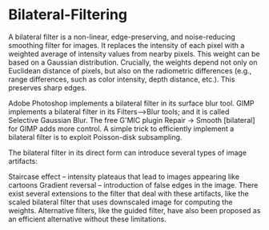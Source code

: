 # Bilateral-Filtering
A bilateral filter is a non-linear, edge-preserving, and noise-reducing smoothing filter for images. It replaces the intensity of each pixel with a weighted average of intensity values from nearby pixels. This weight can be based on a Gaussian distribution. Crucially, the weights depend not only on Euclidean distance of pixels, but also on the radiometric differences (e.g., range differences, such as color intensity, depth distance, etc.). This preserves sharp edges.

Adobe Photoshop implements a bilateral filter in its surface blur tool. GIMP implements a bilateral filter in its Filters-->Blur tools; and it is called Selective Gaussian Blur. The free G'MIC plugin Repair → Smooth [bilateral] for GIMP adds more control. A simple trick to efficiently implement a bilateral filter is to exploit Poisson-disk subsampling.

The bilateral filter in its direct form can introduce several types of image artifacts:

Staircase effect – intensity plateaus that lead to images appearing like cartoons
Gradient reversal – introduction of false edges in the image.
There exist several extensions to the filter that deal with these artifacts, like the scaled bilateral filter that uses downscaled image for computing the weights. Alternative filters, like the guided filter, have also been proposed as an efficient alternative without these limitations.
